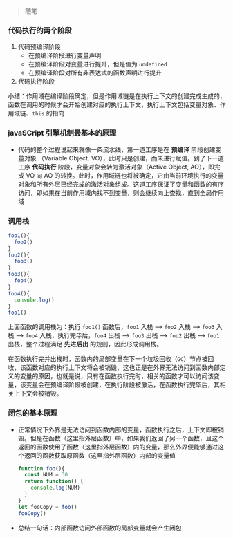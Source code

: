> 随笔

### 代码执行的两个阶段

1. 代码预编译阶段
   - 在预编译阶段进行变量声明
   - 在预编译阶段对变量进行提升，但是值为 `undefined`
   - 在预编译阶段对所有非表达式的函数声明进行提升
2. 代码执行阶段

小结：作用域在编译阶段确定，但是作用域链是在执行上下文的创建完成生成的，函数在调用的时候才会开始创建对应的执行上下文，执行上下文包括变量对象、作用域链、`this` 的指向

### javaSCript 引擎机制最基本的原理

- 代码的整个过程说起来就像一条流水线，第一道工序是在 **预编译** 阶段创建变量对象 （Variable Object. VO），此时只是创建，而未进行赋值。到了下一道工序 **代码执行** 阶段，变量对象会转为激活对象（Active Object, AO），即完成 VO 向 AO 的转换。此时，作用域链也将被确定，它由当前环境执行的变量对象和所有外层已经完成的激活对象组成。这道工序保证了变量和函数的有序访问，即如果在当前作用域内找不到变量，则会继续向上查找，直到全局作用域

### 调用栈

````javascript
foo1(){
  foo2()
}
foo2(){
  foo3()
}
foo3(){
  foo4()
}
foo4(){
  console.log()
}
foo1()
````

上面函数的调用栈为：执行 `foo1()` 函数后，`foo1` 入栈  --> `foo2` 入栈 --> `foo3` 入栈 --> `foo4` 入栈，执行完毕后，`foo4` 出栈 --> `foo3` 出栈 --> `foo2` 出栈 --> `foo1` 出栈，整个过程满足 **先进后出** 的规则，因此形成调用栈。

在函数执行完并出栈时，函数内的局部变量在下一个垃圾回收（`GC`）节点被回收，该函数对应的执行上下文将会被销毁，这也正是在外界无法访问到函数内部定义的变量的原因，也就是说，只有在函数执行完时，相关的函数才可以访问该变量，该变量会在预编译阶段被创建，在执行阶段被激活，在函数执行完毕后，其相关上下文会被销毁。

### 闭包的基本原理

- 正常情况下外界是无法访问到函数内部的变量，函数执行之后，上下文即被销毁。但是在函数（这里指外层函数）中，如果我们返回了另一个函数，且这个返回的函数使用了函数（这里指外层函数）内的变量，那么外界便能够通过这个返回的函数获取原函数（这里指外层函数）内部的变量值

  ````javascript
  function foo(){
    const NUM = 30
    return function() {
      console.log(NUM)
    }
  }
  let fooCopy = foo()
  fooCopy()
  ````

- 总结一句话：内部函数访问外部函数的局部变量就会产生闭包
